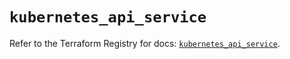 # `kubernetes_api_service`

Refer to the Terraform Registry for docs: [`kubernetes_api_service`](https://registry.terraform.io/providers/hashicorp/kubernetes/2.35.0/docs/resources/api_service).
